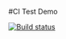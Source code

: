 #CI Test Demo

[![Build status](https://ci.appveyor.com/api/projects/status/bx55ir804m6np4r7?svg=true)](https://ci.appveyor.com/project/dmiweb/test-ci)
